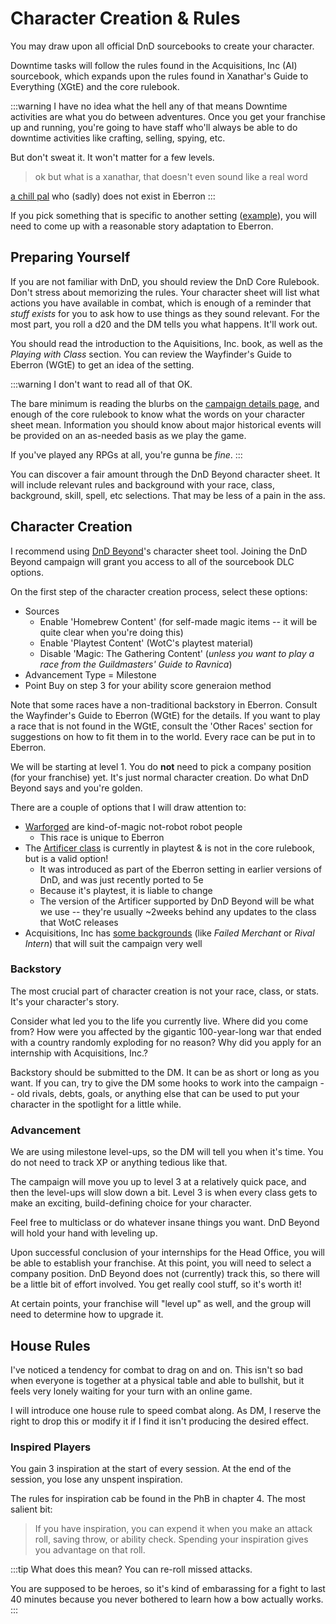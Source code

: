 # Character Creation & Rules
You may draw upon all official DnD sourcebooks to create your character.

Downtime tasks will follow the rules found in the Acquisitions, Inc (AI) sourcebook, which expands upon the rules found in Xanathar's Guide to Everything (XGtE) and the core rulebook.

:::warning I have no idea what the hell any of that means
Downtime activities are what you do between adventures. Once you get your franchise up and running, you're going to have staff who'll always be able to do downtime activities like crafting, selling, spying, etc.

But don't sweat it. It won't matter for a few levels.

> ok but what is a xanathar, that doesn't even sound like a real word

[a chill pal](https://geekandsundry.com/wp-content/uploads/2017/06/DX_Xanathar_Sub-Header.jpg) who (sadly) does not exist in Eberron
:::

If you pick something that is specific to another setting ([example](https://www.dndbeyond.com/backgrounds/azorius-functionary)), you will need to come up with a reasonable story adaptation to Eberron.

## Preparing Yourself
If you are not familiar with DnD, you should review the DnD Core Rulebook. Don't stress about memorizing the rules. Your character sheet will list what actions you have available in combat, which is enough of a reminder that *stuff exists* for you to ask how to use things as they sound relevant. For the most part, you roll a d20 and the DM tells you what happens. It'll work out.

You should read the introduction to the Aquisitions, Inc. book, as well as the *Playing with Class* section. You can review the Wayfinder's Guide to Eberron (WGtE) to get an idea of the setting. 

:::warning I don't want to read all of that
OK.

The bare minimum is reading the blurbs on the [campaign details page](./README.md), and enough of the core rulebook to know what the words on your character sheet mean. Information you should know about major historical events will be provided on an as-needed basis as we play the game.

If you've played any RPGs at all, you're gunna be *fine*.
:::

You can discover a fair amount through the DnD Beyond character sheet. It will include relevant rules and background with your race, class, background, skill, spell, etc selections. That may be less of a pain in the ass.

## Character Creation
I recommend using [DnD Beyond](https://www.dndbeyond.com/)'s character sheet tool. Joining the DnD Beyond campaign will grant you access to all of the sourcebook DLC options.

On the first step of the character creation process, select these options:

- Sources
    - Enable 'Homebrew Content' (for self-made magic items -- it will be quite clear when you're doing this)
    - Enable 'Playtest Content' (WotC's playtest material)
    - Disable 'Magic: The Gathering Content' (*unless you want to play a race from the Guildmasters' Guide to Ravnica*)
- Advancement Type = Milestone
- Point Buy on step 3 for your ability score generaion method

Note that some races have a non-traditional backstory in Eberron. Consult the Wayfinder's Guide to Eberron (WGtE) for the details. If you want to play a race that is not found in the WGtE, consult the 'Other Races' section for suggestions on how to fit them in to the world. Every race can be put in to Eberron.

We will be starting at level 1. You do **not** need to pick a company position (for your franchise) yet. It's just normal character creation. Do what DnD Beyond says and you're golden.

There are a couple of options that I will draw attention to:

- [Warforged](https://www.dndbeyond.com/races/warforged) are kind-of-magic not-robot robot people
    - This race is unique to Eberron
- The [Artificer class](https://www.dndbeyond.com/classes/artificer) is currently in playtest & is not in the core rulebook, but is a valid option!
    - It was introduced as part of the Eberron setting in earlier versions of DnD, and was just recently ported to 5e
    - Because it's playtest, it is liable to change
    - The version of the Artificer supported by DnD Beyond will be what we use -- they're usually ~2weeks behind any updates to the class that WotC releases
- Acquisitions, Inc has [some backgrounds](https://www.dndbeyond.com/backgrounds?filter-name=&filter-source=44) (like *Failed Merchant* or *Rival Intern*) that will suit the campaign very well

### Backstory
The most crucial part of character creation is not your race, class, or stats. It's your character's story.

Consider what led you to the life you currently live. Where did you come from? How were you affected by the gigantic 100-year-long war that ended with a country randomly exploding for no reason? Why did you apply for an internship with Acquisitions, Inc.?

Backstory should be submitted to the DM. It can be as short or long as you want. If you can, try to give the DM some hooks to work into the campaign -- old rivals, debts, goals, or anything else that can be used to put your character in the spotlight for a little while.

### Advancement
We are using milestone level-ups, so the DM will tell you when it's time. You do not need to track XP or anything tedious like that.

The campaign will move you up to level 3 at a relatively quick pace, and then the level-ups will slow down a bit. Level 3 is when every class gets to make an exciting, build-defining choice for your character.

Feel free to multiclass or do whatever insane things you want. DnD Beyond will hold your hand with leveling up.

Upon successful conclusion of your internships for the Head Office, you will be able to establish your franchise. At this point, you will need to select a company position. DnD Beyond does not (currently) track this, so there will be a little bit of effort involved. You get really cool stuff, so it's worth it!

At certain points, your franchise will "level up" as well, and the group will need to determine how to upgrade it.

## House Rules
I've noticed a tendency for combat to drag on and on. This isn't so bad when everyone is together at a physical table and able to bullshit, but it feels very lonely waiting for your turn with an online game. 

I will introduce one house rule to speed combat along. As DM, I reserve the right to drop this or modify it if I find it isn't producing the desired effect.

### Inspired Players
You gain 3 inspiration at the start of every session. At the end of the session, you lose any unspent inspiration.

The rules for inspiration cab be found in the PhB in chapter 4. The most salient bit:

> If you have inspiration, you can expend it when you make an attack roll, saving throw, or ability check. Spending your inspiration gives you advantage on that roll.

:::tip What does this mean?
You can re-roll missed attacks. 

You are supposed to be heroes, so it's kind of embarassing for a fight to last 40 minutes because you never bothered to learn how a bow actually works.
:::